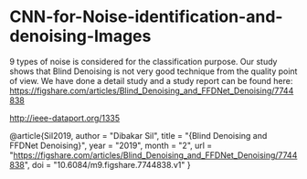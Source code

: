 # CNN-for-Noise-identification-and-denoising-Images

9 types of noise is considered for the classification purpose. Our study shows that Blind Denoising is not very good technique from the quality point of view. We have done a detail study and a study report can be found here: https://figshare.com/articles/Blind_Denoising_and_FFDNet_Denoising/7744838


http://ieee-dataport.org/1335


@article{Sil2019,
author = "Dibakar Sil",
title = "{Blind Denoising and FFDNet Denoising}",
year = "2019",
month = "2",
url = "https://figshare.com/articles/Blind_Denoising_and_FFDNet_Denoising/7744838",
doi = "10.6084/m9.figshare.7744838.v1"
}

